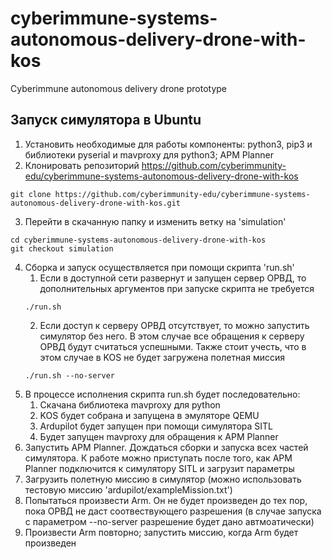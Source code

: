 # cyberimmune-systems-autonomous-delivery-drone-with-kos
Cyberimmune autonomous delivery drone prototype

## Запуск симулятора в Ubuntu
1. Установить необходимые для работы компоненты: python3, pip3 и библиотеки pyserial и mavproxy для python3; APM Planner
2. Клонировать репозиторий https://github.com/cyberimmunity-edu/cyberimmune-systems-autonomous-delivery-drone-with-kos
```
git clone https://github.com/cyberimmunity-edu/cyberimmune-systems-autonomous-delivery-drone-with-kos.git
```
3. Перейти в скачанную папку и изменить ветку на 'simulation'
```
cd cyberimmune-systems-autonomous-delivery-drone-with-kos
git checkout simulation
```
4. Сборка и запуск осуществляется при помощи скрипта 'run.sh'
    1. Если в доступной сети развернут и запущен сервер ОРВД, то дополнительных аргументов при запуске скрипта не требуется
    ```
    ./run.sh
    ```
    2. Если доступ к серверу ОРВД отсутствует, то можно запустить симулятор без него. В этом случае все обращения к серверу ОРВД будут считаться успешными. Также стоит учесть, что в этом случае в KOS не будет загружена полетная миссия
    ```
    ./run.sh --no-server
    ```
5. В процессе исполнения скрипта run.sh будет последовательно:
    1. Скачана библиотека mavproxy для python
    2. KOS будет собрана и запущена в эмуляторе QEMU
    3. Ardupilot будет запущен при помощи симулятора SITL
    4. Будет запущен mavproxy для обращения к APM Planner
6. Запустить APM Planner. Дождаться сборки и запуска всех частей симулятора. К работе можно приступать после того, как APM Planner подключится к симулятору SITL и загрузит параметры
7. Загрузить полетную миссию в симулятор (можно использовать тестовую миссию 'ardupilot/exampleMission.txt')
8. Попытаться произвести Arm. Он не будет произведен до тех пор, пока ОРВД не даст соотвествующего разрешения (в случае запуска с параметром --no-server разрешение будет дано автмоатически)
9. Произвести Arm повторно; запустить миссию, когда Arm будет произведен